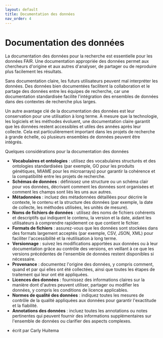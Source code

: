 ```yaml
---
layout: default
title: Documentation des données
nav_order: 4
---
```


# Documentation des données

La documentation des données pour la recherche est essentielle pour les données FAIR. Une documentation appropriée des données permet aux chercheurs d'origine et aux autres d'analyser, de partager ou de reproduire plus facilement les résultats.

Sans documentation claire, les futurs utilisateurs peuvent mal interpréter les données. Des données bien documentées facilitent la collaboration et le partage des données entre les équipes de recherche, car une documentation standardisée facilite l'intégration des ensembles de données dans des contextes de recherche plus larges.

Un autre avantage clé de la documentation des données est leur conservation pour une utilisation à long terme. À mesure que la technologie, les logiciels et les méthodes évoluent, une documentation claire garantit que les données restent accessibles et utiles des années après leur collecte. Cela est particulièrement important dans les projets de recherche à grande échelle, où plusieurs ensembles de données peuvent être intégrés.

Quelques considérations pour la documentation des données

* **Vocabulaires et ontologies** : utilisez des vocabulaires structurés et des ontologies standardisées (par exemple, GO pour les produits génétiques, MIAME pour les microarrays) pour garantir la cohérence et la compatibilité entre les projets de recherche.
* **Schémas de données** : définissez une structure ou un schéma clair pour vos données, décrivant comment les données sont organisées et comment les champs sont liés les uns aux autres.
* **Métadonnées** : incluez des métadonnées détaillées pour décrire le contexte, le contenu et la structure des données (par exemple, la date de collecte, les méthodes utilisées, les unités de mesure).
* **Noms de fichiers de données** : utilisez des noms de fichiers cohérents et descriptifs qui indiquent le contenu, la version et la date, aidant les utilisateurs à comprendre rapidement ce que contient le fichier.
* **Formats de fichiers** : assurez-vous que les données sont stockées dans des formats largement acceptés (par exemple, CSV, JSON, XML) pour faciliter l'accessibilité et la réutilisation à long terme.
* **Versionnage** : suivez les modifications apportées aux données ou à leur documentation grâce au contrôle des versions, en veillant à ce que les versions précédentes de l'ensemble de données restent disponibles si nécessaire.
* **Provenance** : documentez l'origine des données, y compris comment, quand et par qui elles ont été collectées, ainsi que toutes les étapes de traitement qui leur ont été appliquées.
* **Licences des données** : fournissez des informations claires sur la manière dont d'autres peuvent utiliser, partager ou modifier les données, y compris les conditions de licence applicables.
* **Normes de qualité des données** : indiquez toutes les mesures de contrôle de la qualité appliquées aux données pour garantir l'exactitude et la fiabilité.
* **Annotations des données** : incluez toutes les annotations ou notes pertinentes qui peuvent fournir des informations supplémentaires sur l'ensemble de données ou clarifier des aspects complexes.

- écrit par Carly Huitema